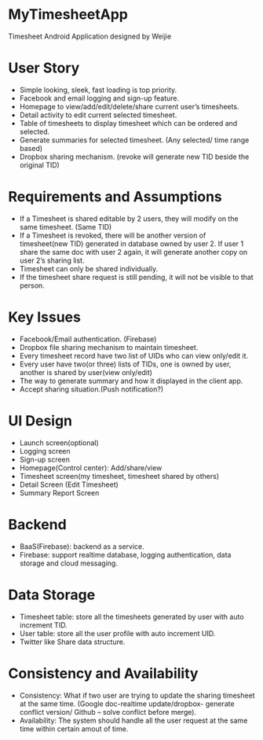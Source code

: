# MyTimesheetApp

Timesheet Android Application designed by Weijie

# User Story
- Simple looking, sleek, fast loading is top priority.
- Facebook and email logging and sign-up feature.
- Homepage to view/add/edit/delete/share current user’s timesheets.
- Detail activity to edit current selected timesheet.
- Table of timesheets to display timesheet which can be ordered and selected.
- Generate summaries for selected timesheet. (Any selected/ time range based)
- Dropbox sharing mechanism. (revoke will generate new TID beside the original TID)

# Requirements and Assumptions
- If a Timesheet is shared editable by 2 users, they will modify on the same timesheet. (Same TID)
- If a Timesheet is revoked, there will be another version of timesheet(new TID) generated in database owned by user 2. If user 1 share the same doc with user 2 again, it will generate another copy on user 2’s sharing list.
- Timesheet can only be shared individually.
- If the timesheet share request is still pending, it will not be visible to that person.

# Key Issues
- Facebook/Email authentication. (Firebase)
- Dropbox file sharing mechanism to maintain timesheet.
- Every timesheet record have two list of UIDs who can view only/edit it.
- Every user have two(or three) lists of TIDs, one is owned by user, another is shared by user(view only/edit)
- The way to generate summary and how it displayed in the client app.
- Accept sharing situation.(Push notification?)

# UI Design
- Launch screen(optional)
- Logging screen
- Sign-up screen
- Homepage(Control center): Add/share/view
- Timesheet screen(my timesheet, timesheet shared by others)
- Detail Screen (Edit Timesheet)
- Summary Report Screen

# Backend
- BaaS(Firebase): backend as a service.
- Firebase: support realtime database, logging authentication, data storage and cloud messaging.

# Data Storage
- Timesheet table: store all the timesheets generated by user with auto increment TID.
- User table: store all the user profile with auto increment UID.
- Twitter like Share data structure.

# Consistency and Availability
- Consistency: What if two user are trying to update the sharing timesheet at the same time. (Google doc-realtime update/dropbox- generate conflict version/ Github – solve conflict before merge).
- Availability: The system should handle all the user request at the same time within certain amout of time.
